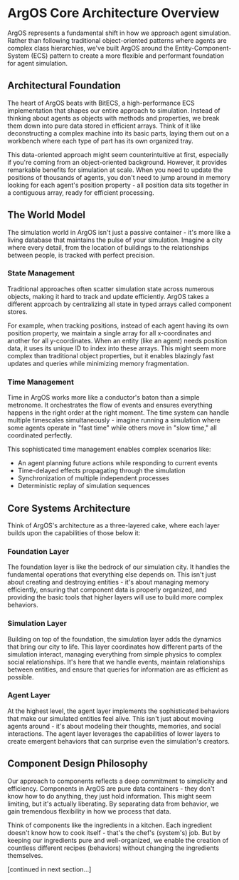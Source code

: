# ArgOS Core Architecture Overview

ArgOS represents a fundamental shift in how we approach agent simulation. Rather than following traditional object-oriented patterns where agents are complex class hierarchies, we've built ArgOS around the Entity-Component-System (ECS) pattern to create a more flexible and performant foundation for agent simulation.

## Architectural Foundation

The heart of ArgOS beats with BitECS, a high-performance ECS implementation that shapes our entire approach to simulation. Instead of thinking about agents as objects with methods and properties, we break them down into pure data stored in efficient arrays. Think of it like deconstructing a complex machine into its basic parts, laying them out on a workbench where each type of part has its own organized tray.

This data-oriented approach might seem counterintuitive at first, especially if you're coming from an object-oriented background. However, it provides remarkable benefits for simulation at scale. When you need to update the positions of thousands of agents, you don't need to jump around in memory looking for each agent's position property - all position data sits together in a contiguous array, ready for efficient processing.

## The World Model

The simulation world in ArgOS isn't just a passive container - it's more like a living database that maintains the pulse of your simulation. Imagine a city where every detail, from the location of buildings to the relationships between people, is tracked with perfect precision.

### State Management

Traditional approaches often scatter simulation state across numerous objects, making it hard to track and update efficiently. ArgOS takes a different approach by centralizing all state in typed arrays called component stores.

For example, when tracking positions, instead of each agent having its own position property, we maintain a single array for all x-coordinates and another for all y-coordinates. When an entity (like an agent) needs position data, it uses its unique ID to index into these arrays. This might seem more complex than traditional object properties, but it enables blazingly fast updates and queries while minimizing memory fragmentation.

### Time Management

Time in ArgOS works more like a conductor's baton than a simple metronome. It orchestrates the flow of events and ensures everything happens in the right order at the right moment. The time system can handle multiple timescales simultaneously - imagine running a simulation where some agents operate in "fast time" while others move in "slow time," all coordinated perfectly.

This sophisticated time management enables complex scenarios like:

- An agent planning future actions while responding to current events
- Time-delayed effects propagating through the simulation
- Synchronization of multiple independent processes
- Deterministic replay of simulation sequences

## Core Systems Architecture

Think of ArgOS's architecture as a three-layered cake, where each layer builds upon the capabilities of those below it:

### Foundation Layer

The foundation layer is like the bedrock of our simulation city. It handles the fundamental operations that everything else depends on. This isn't just about creating and destroying entities - it's about managing memory efficiently, ensuring that component data is properly organized, and providing the basic tools that higher layers will use to build more complex behaviors.

### Simulation Layer

Building on top of the foundation, the simulation layer adds the dynamics that bring our city to life. This layer coordinates how different parts of the simulation interact, managing everything from simple physics to complex social relationships. It's here that we handle events, maintain relationships between entities, and ensure that queries for information are as efficient as possible.

### Agent Layer

At the highest level, the agent layer implements the sophisticated behaviors that make our simulated entities feel alive. This isn't just about moving agents around - it's about modeling their thoughts, memories, and social interactions. The agent layer leverages the capabilities of lower layers to create emergent behaviors that can surprise even the simulation's creators.

## Component Design Philosophy

Our approach to components reflects a deep commitment to simplicity and efficiency. Components in ArgOS are pure data containers - they don't know how to do anything, they just hold information. This might seem limiting, but it's actually liberating. By separating data from behavior, we gain tremendous flexibility in how we process that data.

Think of components like the ingredients in a kitchen. Each ingredient doesn't know how to cook itself - that's the chef's (system's) job. But by keeping our ingredients pure and well-organized, we enable the creation of countless different recipes (behaviors) without changing the ingredients themselves.

[continued in next section...]
